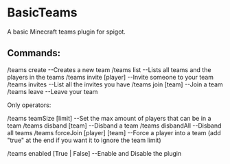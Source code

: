 # BasicTeams

A basic Minecraft teams plugin for spigot.

## Commands:

/teams create --Creates a new team
/teams list --Lists all teams and the players in the teams
/teams invite [player] --Invite someone to your team
/teams invites --List all the invites you have
/teams join [team] --Join a team
/teams leave --Leave your team

Only operators:

/teams teamSize [limit] --Set the max amount of players that can be in a team
/teams disband [team] --Disband a team
/teams disbandAll --Disband all teams
/teams forceJoin [player] [team] --Force a player into a team (add "true" at the end if you want it to ignore the team limit)

/teams enabled [True | False] --Enable and Disable the plugin
